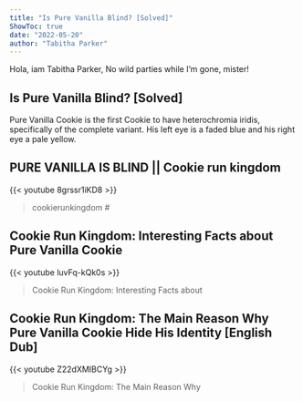 ```yaml
---
title: "Is Pure Vanilla Blind? [Solved]"
ShowToc: true 
date: "2022-05-20"
author: "Tabitha Parker" 
---
```


Hola, iam Tabitha Parker, No wild parties while I’m gone, mister!
## Is Pure Vanilla Blind? [Solved]
 Pure Vanilla Cookie is the first Cookie to have heterochromia iridis, specifically of the complete variant. His left eye is a faded blue and his right eye a pale yellow.

## PURE VANILLA IS BLIND || Cookie run kingdom
{{< youtube 8grssr1iKD8 >}}
>cookierunkingdom #

## Cookie Run Kingdom: Interesting Facts about Pure Vanilla Cookie
{{< youtube luvFq-kQk0s >}}
>Cookie Run Kingdom: Interesting Facts about 

## Cookie Run Kingdom: The Main Reason Why Pure Vanilla Cookie Hide His Identity [English Dub]
{{< youtube Z22dXMIBCYg >}}
>Cookie Run Kingdom: The Main Reason Why 

